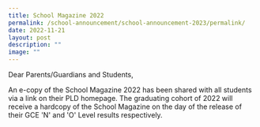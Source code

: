 ```yaml
---
title: School Magazine 2022
permalink: /school-announcement/school-announcement-2023/permalink/
date: 2022-11-21
layout: post
description: ""
image: ""
---
```

Dear Parents/Guardians and Students,

An e-copy of the School Magazine 2022 has been shared with all students via a link on their PLD homepage. The graduating cohort of 2022 will receive a hardcopy of the School Magazine on the day of the release of their GCE 'N' and 'O' Level results respectively.